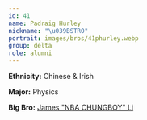 ```yaml
---
id: 41
name: Padraig Hurley
nickname: "\u039BSTRO"
portrait: images/bros/41phurley.webp
group: delta
role: alumni
---
```


**Ethnicity:** Chinese & Irish

**Major:** Physics

**Big Bro:** [James "NBA CHUNGBOY" Li](24jli)
